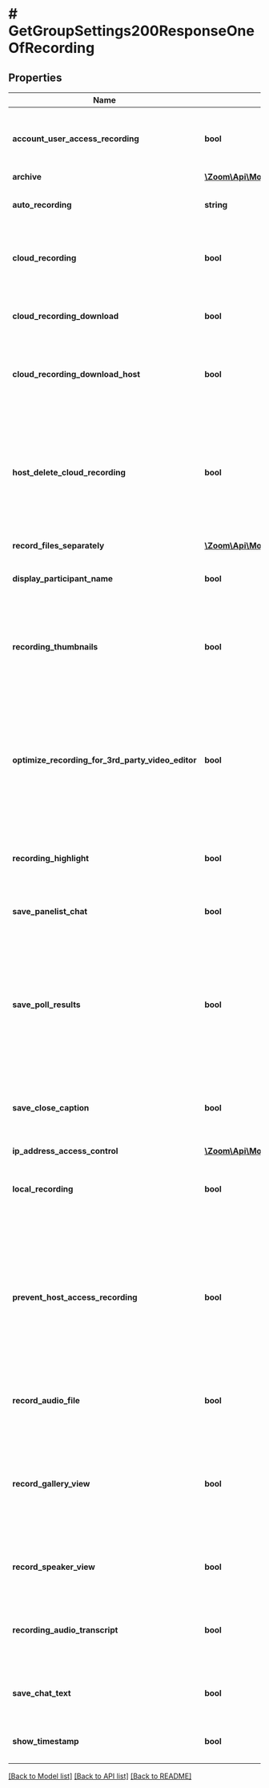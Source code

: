 # # GetGroupSettings200ResponseOneOfRecording

## Properties

Name | Type | Description | Notes
------------ | ------------- | ------------- | -------------
**account_user_access_recording** | **bool** | Make cloud recordings accessible to account members only. | [optional]
**archive** | [**\Zoom\Api\Model\GetGroupSettings200ResponseOneOfRecordingArchive**](GetGroupSettings200ResponseOneOfRecordingArchive.md) |  | [optional]
**auto_recording** | **string** | Record meetings automatically as they start. | [optional]
**cloud_recording** | **bool** | Allow hosts to record and save the meeting / webinar in the cloud. | [optional]
**cloud_recording_download** | **bool** | Allow anyone with a link to the cloud recording to download. | [optional]
**cloud_recording_download_host** | **bool** | Allow only the host with a link to the cloud recording to download. | [optional]
**host_delete_cloud_recording** | **bool** | Allow the host to delete the recordings. If this option is disabled, the recordings cannot be deleted by the host and only admin can delete them. | [optional]
**record_files_separately** | [**\Zoom\Api\Model\GetGroupSettings200ResponseOneOfRecordingRecordFilesSeparately**](GetGroupSettings200ResponseOneOfRecordingRecordFilesSeparately.md) |  | [optional]
**display_participant_name** | **bool** | Whether participants&#39; names display in the recording. | [optional]
**recording_thumbnails** | **bool** | Whether thumbnails of the presenter are recorded when they are sharing their screen. | [optional]
**optimize_recording_for_3rd_party_video_editor** | **bool** | Whether recordings will be optimized for a 3rd party video editor. This can increase the file size and the time it takes to generate recording files. | [optional]
**recording_highlight** | **bool** | Whether the [recording highlights](https://support.zoom.us/hc/en-us/articles/360060802432) feature is enabled. | [optional]
**save_panelist_chat** | **bool** | Whether panelist chats are saved to the recording. | [optional]
**save_poll_results** | **bool** | Whether poll results shared during the meeting or webinar are saved. This also includes poll results shared during the meeting or webinar. | [optional]
**save_close_caption** | **bool** | Whether [closed captions](https://support.zoom.us/hc/en-us/articles/207279736) are saved as a VTT (Video Track Text) file. | [optional]
**ip_address_access_control** | [**\Zoom\Api\Model\GetGroupLockSettings200ResponseOneOfRecordingIpAddressAccessControl**](GetGroupLockSettings200ResponseOneOfRecordingIpAddressAccessControl.md) |  | [optional]
**local_recording** | **bool** | Allow hosts and participants to record the meeting to a local file. | [optional]
**prevent_host_access_recording** | **bool** | If set to &#x60;true&#x60;, meeting hosts cannot view their meeting cloud recordings. Only the admins who have recording management privilege can access them. | [optional]
**record_audio_file** | **bool** | Whether to record one audio file for all participants. | [optional]
**record_gallery_view** | **bool** | When someone is sharing their screen, active speaker will show on the top right corner of the shared screen. | [optional]
**record_speaker_view** | **bool** | Record active speaker with shared screen. | [optional]
**recording_audio_transcript** | **bool** | Automatically transcribe the audio of a meeting or webinar for cloud recordings. | [optional]
**save_chat_text** | **bool** | Save chat messages from the meeting / webinar. | [optional]
**show_timestamp** | **bool** | Add a timestamp to the recording. | [optional]

[[Back to Model list]](../../README.md#models) [[Back to API list]](../../README.md#endpoints) [[Back to README]](../../README.md)
